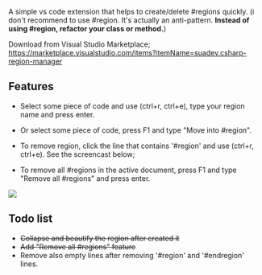 A simple vs code extension that helps to create/delete #regions quickly.
(i don't recommend to use #region. It's actually an anti-pattern. <strong>Instead of using #region, refactor your class or method.</strong>)

Download from Visual Studio Marketplace;
https://marketplace.visualstudio.com/items?itemName=suadev.csharp-region-manager

## Features

* Select some piece of code and use (ctrl+r, ctrl+e), type your region name and press enter.

* Or select some piece of code, press F1 and type "Move into #region".

* To remove region, click the line that contains '#region' and use (ctrl+r, ctrl+e). See the screencast below;

* To remove all #regions in the active document, press F1 and type "Remove all #regions" and press enter.

<img src= "https://raw.githubusercontent.com/suadev/csharp-region-manager/master/screencast.gif" />
  
## Todo list

* <strike>Collapse and beautify the region after created it</strike>
* <strike>Add "Remove all #regions" feature</strike>
* Remove also empty lines after removing '#region' and '#endregion' lines.
